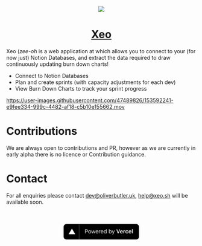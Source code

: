 <p align="center">
  <a href="https://xeo.sh">
    <img src="https://avatars.githubusercontent.com/u/84088102?s=200&v=4" height="160">
    <h1 align="center">Xeo</h1>
  </a>
</p>

Xeo (_zee-oh_ is a web application at which allows you to connect to your (for now just) Notion Databases, and extract the data required to draw continuously updating burn down charts!

- Connect to Notion Databases
- Plan and create sprints (with capacity adjustments for each dev)
- View Burn Down Charts to track your sprint progress

https://user-images.githubusercontent.com/47489826/153592241-e9fee334-999c-4482-af18-c5b10e155662.mov

# Contributions

We are always open to contributions and PR, however as we are currently in early alpha there is no licence or Contribution guidance.

# Contact

For all enquiries please contact dev@oliverbutler.uk, help@xeo.sh will be available soon.

<a href="https://vercel.com?utm_source=xeo&utm_campaign=oss" style="display:block;text-align:center;margin-top:50px">
    <img width="200px" height="auto" src="./assets/powered-by-vercel.svg" alt="vercel logo" />
</a>
